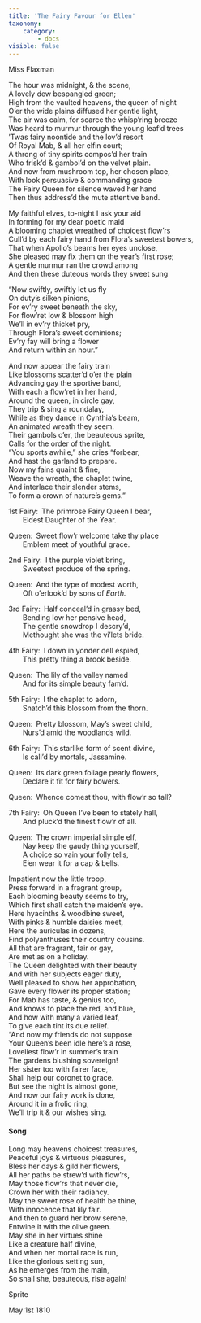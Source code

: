 ```yaml
---
title: 'The Fairy Favour for Ellen'
taxonomy:
    category:
        - docs
visible: false
---
```


<div class="author">Miss Flaxman</div>

The hour was midnight, & the scene,  
A lovely dew bespangled green;  
High from the vaulted heavens, the queen of night  
O’er the wide plains diffused her gentle light,  
The air was calm, for scarce the whisp’ring breeze  
Was heard to murmur through the young leaf’d trees  
’Twas fairy noontide and the lov’d resort  
Of Royal Mab, & all her elfin court;  
A throng of tiny spirits compos’d her train  
Who frisk’d & gambol’d on the velvet plain.  
And now from mushroom top, her chosen place,  
With look persuasive & commanding grace  
The Fairy Queen for silence waved her hand  
Then thus address’d the mute attentive band.  
  
My faithful elves, to-night I ask your aid  
In forming for my dear poetic maid  
A blooming chaplet wreathed of choicest flow’rs  
Cull’d by each fairy hand from Flora’s sweetest bowers,  
That when Apollo’s beams her eyes unclose,  
She pleased may fix them on the year’s first rose;  
A gentle murmur ran the crowd among  
And then these duteous words they sweet sung  
  
“Now swiftly, swiftly let us fly  
On duty’s silken pinions,  
For ev’ry sweet beneath the sky,  
For flow’ret low & blossom high  
We’ll in ev’ry thicket pry,  
Through Flora’s sweet dominions;  
Ev’ry fay will bring a flower  
And return within an hour.”  
  
And now appear the fairy train  
Like blossoms scatter’d o’er the plain  
Advancing gay the sportive band,  
With each a flow’ret in her hand,  
Around the queen, in circle gay,  
They trip & sing a roundalay,  
While as they dance in Cynthia’s beam,  
An animated wreath they seem.  
Their gambols o’er, the beauteous sprite,  
Calls for the order of the night.  
“You sports awhile,” she cries “forbear,  
And hast the garland to prepare.  
Now my fains quaint & fine,  
Weave the wreath, the chaplet twine,  
And interlace their slender stems,  
To form a crown of nature’s gems.”  
    
1st Fairy:&ensp;The primrose Fairy Queen I bear,  
&emsp;&emsp;Eldest Daughter of the Year.  
  
Queen:&ensp;Sweet flow’r welcome take thy place  
&emsp;&emsp;Emblem meet of youthful grace.  
 
2nd Fairy:&ensp;I the purple violet bring,  
&emsp;&emsp;Sweetest produce of the spring.  
  
Queen:&ensp;And the type of modest worth,  
&emsp;&emsp;Oft o’erlook’d by sons of *Earth.*  
 
3rd Fairy:&ensp;Half conceal’d in grassy bed,  
&emsp;&emsp;Bending low her pensive head,  
&emsp;&emsp;The gentle snowdrop I descry’d,  
&emsp;&emsp;Methought she was the vi’lets bride.  
  
4th Fairy:&ensp;I down in yonder dell espied,  
&emsp;&emsp;This pretty thing a brook beside.  
  
Queen:&ensp;The lily of the valley named  
&emsp;&emsp;And for its simple beauty fam’d.  
 
5th Fairy:&ensp;I the chaplet to adorn,  
&emsp;&emsp;Snatch’d this blossom from the thorn.  
  
Queen:&ensp;Pretty blossom, May’s sweet child,  
&emsp;&emsp;Nurs’d amid the woodlands wild.  
  
6th Fairy:&ensp;This starlike form of scent divine,  
&emsp;&emsp;Is call’d by mortals, Jassamine.  
  
Queen:&ensp;Its dark green foliage pearly flowers,  
&emsp;&emsp;Declare it fit for fairy bowers.  
  
Queen:&ensp;Whence comest thou, with flow’r so tall?  
  
7th Fairy:&ensp;Oh Queen I’ve been to stately hall,  
&emsp;&emsp;And pluck’d the finest flow’r of all.  
  
Queen:&ensp;The crown imperial simple elf,  
&emsp;&emsp;Nay keep the gaudy thing yourself,  
&emsp;&emsp;A choice so vain your folly tells,  
&emsp;&emsp;E’en wear it for a cap & bells.  
  
Impatient now the little troop,  
Press forward in a fragrant group,  
Each blooming beauty seems to try,  
Which first shall catch the maiden’s eye.  
Here hyacinths & woodbine sweet,  
With pinks & humble daisies meet,  
Here the auriculas in dozens,  
Find polyanthuses their country cousins.  
All that are fragrant, fair or gay,  
Are met as on a holiday.  
The Queen delighted with their beauty  
And with her subjects eager duty,  
Well pleased to show her approbation,  
Gave every flower its proper station;  
For Mab has taste, & genius too,  
And knows to place the red, and blue,  
And how with many a varied leaf,  
To give each tint its due relief.  
“And now my friends do not suppose  
Your Queen’s been idle here’s a rose,  
Loveliest flow’r in summer’s train  
The gardens blushing sovereign!  
Her sister too with fairer face,  
Shall help our coronet to grace.  
But see the night is almost gone,  
And now our fairy work is done,  
Around it in a frolic ring,  
We’ll trip it & our wishes sing.  
  
#### Song  
  
Long may heavens choicest treasures,  
Peaceful joys & virtuous pleasures,  
Bless her days & gild her flowers,  
All her paths be strew’d with flow’rs,  
May those flow’rs that never die,  
Crown her with their radiancy.  
May the sweet rose of health be thine,  
With innocence that lily fair.  
And then to guard her brow serene,  
Entwine it with the olive green.  
May she in her virtues shine  
Like a creature half divine,  
And when her mortal race is run,  
Like the glorious setting sun,  
As he emerges from the main,  
So shall she, beauteous, rise again!  
  
Sprite

May 1st 1810
